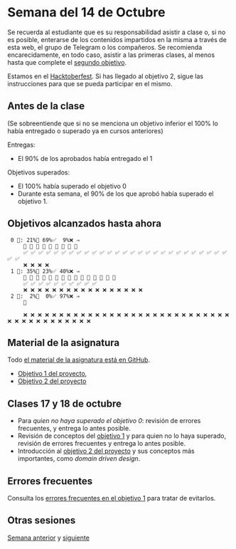 # Semana del 14 de Octubre

Se recuerda al estudiante que es su responsabilidad asistir a clase o, si no es
posible, enterarse de los contenidos impartidos en la misma a través de esta
web, el grupo de Telegram o los compañeros. Se recomienda encarecidamente, en
todo caso, asistir a las primeras clases, al menos hasta que complete el
[segundo objetivo](http://jj.github.io/IV/documentos/proyecto/2.Modelo).

Estamos en el [Hacktoberfest](https://hacktoberfest.org). Si has llegado al
objetivo 2, sigue las instrucciones para que se pueda participar en el mismo.

## Antes de la clase

(Se sobreentiende que si no se menciona un objetivo inferior el 100% lo había
entregado o superado ya en cursos anteriores)

Entregas:

* El 90% de los aprobados había entregado el 1

Objetivos superados:
* El 100% había superado el objetivo 0
* Durante esta semana, el 90% de los que aprobó había superado el objetivo 1.


## Objetivos alcanzados hasta ahora

```
 0 🧮: 21%🚧 69%✅  9%❌ ⇒ 
     🚧 🚧 🚧 🚧 🚧 🚧 🚧 🚧 🚧
     ✅ ✅ ✅ ✅ ✅ ✅ ✅ ✅ ✅ ✅ ✅ ✅ ✅ ✅ ✅ ✅ ✅ ✅ ✅ ✅ ✅ ✅ ✅ ✅ ✅ ✅ ✅ ✅ ✅
     ❌ ❌ ❌ ❌
 1 🧮: 35%🚧 23%✅ 40%❌ ⇒ 
     🚧 🚧 🚧 🚧 🚧 🚧 🚧 🚧 🚧 🚧 🚧 🚧 🚧 🚧 🚧
     ✅ ✅ ✅ ✅ ✅ ✅ ✅ ✅ ✅ ✅
     ❌ ❌ ❌ ❌ ❌ ❌ ❌ ❌ ❌ ❌ ❌ ❌ ❌ ❌ ❌ ❌ ❌
 2 🧮:  2%🚧  0%✅ 97%❌ ⇒ 
     🚧
     
     ❌ ❌ ❌ ❌ ❌ ❌ ❌ ❌ ❌ ❌ ❌ ❌ ❌ ❌ ❌ ❌ ❌ ❌ ❌ ❌ ❌ ❌ ❌ ❌ ❌ ❌ ❌ ❌ ❌ ❌ ❌ ❌ ❌ ❌ ❌ ❌ ❌ ❌ ❌ ❌ ❌

```

## Material de la asignatura

Todo [el material de la asignatura está en GitHub](http://jj.github.io/IV).

* [Objetivo 1 del
   proyecto](http://jj.github.io/IV/documentos/proyecto/1.Planificacion),
* [Objetivo 2 del proyecto](http://jj.github.io/IV/documentos/proyecto/2.Modelo)

## Clases 17 y 18 de octubre

* Para *quien no haya superado el objetivo 0*: revisión de errores frecuentes, y entrega lo antes posible.
* Revisión de conceptos del [objetivo
  1](http://jj.github.io/IV/documentos/proyecto/1.Planificacion) y para quien no
  lo haya superado, revisión de errores frecuentes y entrega lo antes posible.
* Introducción al [objetivo 2 del
  proyecto](http://jj.github.io/IV/documentos/proyecto/2.Modelo) y sus conceptos
  más importantes, como *domain driven design*.

## Errores frecuentes

Consulta los [errores frecuentes en el objetivo 1](../errores/objetivo-1.md) para
tratar de evitarlos.

## Otras sesiones

[Semana anterior](semana-04.md) y [siguiente](semana-06.md)
